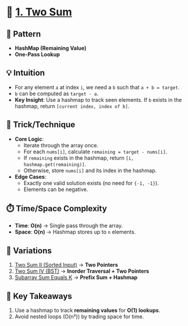# 🚀 [1. Two Sum](https://leetcode.com/problems/two-sum/)  

## 🧩 **Pattern**  
- **HashMap (Remaining Value)**  
- **One-Pass Lookup**  

## 💡 **Intuition**  
- For any element `a` at index `i`, we need a `b` such that `a + b = target`.  
- `b` can be computed as `target - a`.  
- **Key Insight**: Use a hashmap to track seen elements. If `b` exists in the hashmap, return `[current index, index of b]`.  

## 🔑 **Trick/Technique**  
- **Core Logic**:  
  - Iterate through the array once.  
  - For each `nums[i]`, calculate `remaining = target - nums[i]`.  
  - If `remaining` exists in the hashmap, return `[i, hashmap.get(remaining)]`.  
  - Otherwise, store `nums[i]` and its index in the hashmap.  
- **Edge Cases**:  
  - Exactly one valid solution exists (no need for `{-1, -1}`).  
  - Elements can be negative.  

## ⏱️ **Time/Space Complexity**  
- **Time**: **O(n)** → Single pass through the array.  
- **Space**: **O(n)** → Hashmap stores up to `n` elements.  

## 🔄 **Variations**  
1. [Two Sum II (Sorted Input)](https://leetcode.com/problems/two-sum-ii-input-array-is-sorted/) → **Two Pointers**  
2. [Two Sum IV (BST)](https://leetcode.com/problems/two-sum-iv-input-is-a-bst/) → **Inorder Traversal + Two Pointers**  
3. [Subarray Sum Equals K](https://leetcode.com/problems/subarray-sum-equals-k/) → **Prefix Sum + Hashmap**  

## 📌 **Key Takeaways**  
1. Use a hashmap to track **remaining values** for **O(1) lookups**.  
2. Avoid nested loops (O(n²)) by trading space for time.  
